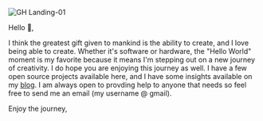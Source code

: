 ![GH Landing-01](https://user-images.githubusercontent.com/2280384/164542368-efb70c31-545e-4dc8-a28b-fad003070694.svg)

Hello 👋,

I think the greatest gift given to mankind is the ability to create, and I love being able to create. Whether it's software or hardware, the "Hello World" moment is my favorite because it means I'm stepping out on a new journey of creativity. I do hope you are enjoying this journey as well. I have a few open source projects available here, and I have some insights available on my [blog](https://zachcardoza.com). I am always open to provding help to anyone that needs so feel free to send me an email (my username @ gmail).

Enjoy the journey,
